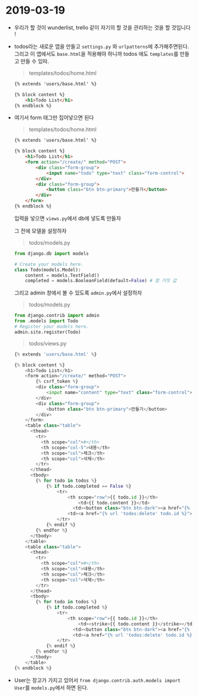 # 2019-03-19

- 우리가 할 것이 wunderlist, trello 같이 자기의 할 것을 관리하는 것을 할 것입니다 !

- todos라는 새로운 앱을 만들고 `settings.py` 와 `urlpatterns`에 추가해주면된다. 그리고 이 앱에서도 `base.html`을 적용해야 하니까 todos 에도 `templates`를 만들고 만들 수 있따.

  > templates/todos/home.html

  ```html
  {% extends 'users/base.html' %}
  
  {% block content %}
      <h1>Todo List</h1>
  {% endblock %}
  ```

- 여기서 form 태그만 집어넣으면 된다

  > templates/todos/home.html

  ```html
  {% extends 'users/base.html' %}
  
  {% block content %}
      <h1>Todo List</h1>
      <form action="/create/" method="POST">
          <div class="form-group">
              <input name="todo" type="text" class="form-control">
          </div>
          <div class="form-group">
              <button class="btn btn-primary">만들기</button>
          </div>
      </form>
  {% endblock %}
  ```

  입력을 넣으면 `views.py`에서 db에 넣도록 만들자

  그 전에 모델을 설정하자

  > todos/models.py

  ```python
  from django.db import models
  
  # Create your models here.
  class Todo(models.Model):
      content = models.TextField()
      completed = models.BooleanField(default=False) # 참 거짓 값
  ```

  그리고 admin 창에서 볼 수 있도록 `admin.py`에서 설정하자

  > todos/models.py

  ```python
  from django.contrib import admin
  from .models import Todo
  # Register your models here.
  admin.site.register(Todo)
  ```

  > todos/views.py

  ```python
  {% extends 'users/base.html' %}
  
  {% block content %}
      <h1>Todo List</h1>
      <form action="/create/" method="POST">
          {% csrf_token %}
          <div class="form-group">
              <input name="content" type="text" class="form-control">
          </div>
          <div class="form-group">
              <button class="btn btn-primary">만들기</button>
          </div>
      </form>
      <table class="table">
        <thead>
          <tr>
            <th scope="col">#</th>
            <th scope="col-5">내용</th>
            <th scope="col">체크</th>
            <th scope="col">삭제</th>
          </tr>
        </thead>
        <tbody>
          {% for todo in todos %}
              {% if todo.completed == False %}
                  <tr>
                      <th scope="row">{{ todo.id }}</th>
                          <td>{{ todo.content }}</td>
                        <td><button class="btn btn-dark"><a href="{% url 'todos:check' todo.id %}">체크</a></button></td>
                      <td><a href="{% url 'todos:delete' todo.id %}">삭제</a></td>
                  </tr>
              {% endif %}
          {% endfor %}
        </tbody>
      </table>
      <table class="table">
        <thead>
          <tr>
            <th scope="col">#</th>
            <th scope="col">내용</th>
            <th scope="col">체크</th>
            <th scope="col">삭제</th>
          </tr>
        </thead>
        <tbody>
          {% for todo in todos %}
              {% if todo.completed %}
                  <tr>
                      <th scope="row">{{ todo.id }}</th>
                          <td><strike>{{ todo.content }}</strike></td>
                        <td><button class="btn btn-dark"><a href="{% url 'todos:check' todo.id %}">체크</a></button></td>
                        <td><a href="{% url 'todos:delete' todo.id %}">삭제</a></td>
                  </tr>
              {% endif %}
          {% endfor %}
        </tbody>
      </table>
  {% endblock %}
  ```

- User는 장고가 가지고 있어서 `from django.contrib.auth.models import User`를 `models.py`에서 하면 된다.